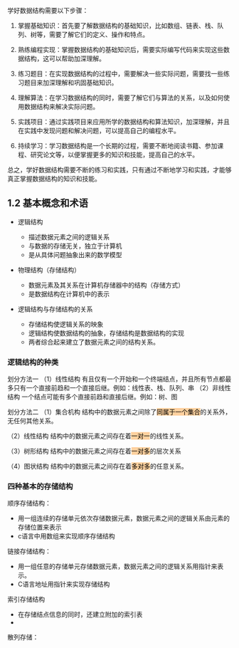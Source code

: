 学好数据结构需要以下步骤：

1.  掌握基础知识：首先要了解数据结构的基础知识，比如数组、链表、栈、队列、树等，需要了解它们的定义、操作和特点。
    
2.  熟练编程实现：掌握数据结构的基础知识后，需要实际编写代码来实现这些数据结构，这可以帮助加深理解。
    
3.  练习题目：在实现数据结构的过程中，需要解决一些实际问题，需要找一些练习题目来加深理解和巩固基础知识。
    
4.  理解算法：在学习数据结构的同时，需要了解它们与算法的关系，以及如何使用数据结构来解决实际问题。
    
5.  实践项目：通过实践项目来应用所学的数据结构和算法知识，加深理解，并且在实践中发现问题和解决问题，可以提高自己的编程水平。
    
6.  持续学习：学习数据结构是一个长期的过程，需要不断地阅读书籍、参加课程、研究论文等，以便掌握更多的知识和技能，提高自己的水平。
    

总之，学好数据结构需要不断的练习和实践，只有通过不断地学习和实践，才能够真正掌握数据结构的知识和技能。


## 1.2 基本概念和术语

-  逻辑结构
	- 描述数据元素之间的逻辑关系
	- 与数据的存储无关，独立于计算机
	- 是从具体问题抽象出来的数学模型

-  物理结构（存储结构）
	- 数据元素及其关系在计算机存储器中的结构（存储方式）
	- 是数据结构在计算机中的表示

- 逻辑结构与存储结构的关系
	- 存储结构使逻辑关系的映象
	- 逻辑结构使数据结构的抽象，存储结构是数据结构的实现
	- 两者综合起来建立了数据元素之间的结构关系。

### 逻辑结构的种类

划分方法一
（1）线性结构
	有且仅有一个开始和一个终端结点，并且所有节点都最多只有一个直接前趋和一个直接后继。例如：线性表、栈、队列、串
（2）非线性结构
	一个结点可能有多个直接前趋和直接后继。例如：树、图


划分方法二
（1）集合机构
	结构中的数据元素之间除了<mark style="background: #FFB86CA6;">同属于一个集合</mark>的关系外，无任何其他关系。
	
（2）线性结构
	结构中的数据元素之间存在着<mark style="background: #FFB86CA6;">一对一</mark>的线性关系。
	
（3）树形结构
	结构中的数据元素之间存在着<mark style="background: #FFB86CA6;">一对多</mark>的层次关系

（4）图状结构
	结构中的数据元素之间存在着<mark style="background: #FFB86CA6;">多对多</mark>的任意关系。


### 四种基本的存储结构
顺序存储结构：
- 用一组连续的存储单元依次存储数据元素，数据元素之间的逻辑关系由元素的存储位置来表示
- c语言中用数组来实现顺序存储结构


链接存储结构：
- 用一组任意的存储单元存储数据元素，数据元素之间的逻辑关系用指针来表示。
- C语言地址用指针来实现存储结构

索引存储结构
- 在存储结点信息的同时，还建立附加的索引表
-

散列存储：
